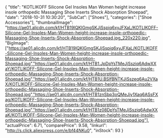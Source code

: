 {
	"title": "KOTLIKOFF Silicone Gel Insoles Man Women height increase insole orthopedic Massaging Shoe Inserts Shock Absorption Shoepad",
	"date": "2018-10-31 10:30:20",
	"SubCat": ["Shoes"],
	"categories": ["Shoe Accessories"],
	"thumbnailImage": "https://ae01.alicdn.com/kf/HTB19lQKlGmgSKJjSspiq6xyJFXaL/KOTLIKOFF-Silicone-Gel-Insoles-Man-Women-height-increase-insole-orthopedic-Massaging-Shoe-Inserts-Shock-Absorption-Shoepad.jpg_220x220.jpg",
	"BigImage": ["https://ae01.alicdn.com/kf/HTB19lQKlGmgSKJjSspiq6xyJFXaL/KOTLIKOFF-Silicone-Gel-Insoles-Man-Women-height-increase-insole-orthopedic-Massaging-Shoe-Inserts-Shock-Absorption-Shoepad.jpg","https://ae01.alicdn.com/kf/HTB1.JpDpYsTMeJjSsziq6AdwXXaY/KOTLIKOFF-Silicone-Gel-Insoles-Man-Women-height-increase-insole-orthopedic-Massaging-Shoe-Inserts-Shock-Absorption-Shoepad.jpg","https://ae01.alicdn.com/kf/HTB1U.BSlfBNTKJjSszeq6Au2VXaX/KOTLIKOFF-Silicone-Gel-Insoles-Man-Women-height-increase-insole-orthopedic-Massaging-Shoe-Inserts-Shock-Absorption-Shoepad.jpg","https://ae01.alicdn.com/kf/HTB1znSbp3oQMeJjy1Xaq6ASsFXag/KOTLIKOFF-Silicone-Gel-Insoles-Man-Women-height-increase-insole-orthopedic-Massaging-Shoe-Inserts-Shock-Absorption-Shoepad.jpg","https://ae01.alicdn.com/kf/HTB1z08DpYsTMeJjSsziq6AdwXXaK/KOTLIKOFF-Silicone-Gel-Insoles-Man-Women-height-increase-insole-orthopedic-Massaging-Shoe-Inserts-Shock-Absorption-Shoepad.jpg"],
	"actualPrice": 6.71,
	"comparePrice": 9.58,
	"linkurl": "http://s.click.aliexpress.com/e/bf44NKu0",
	"inStock": 93
}
